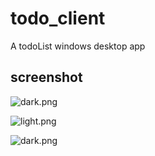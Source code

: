 # todo_client

A todoList windows desktop app

## screenshot

![dark.png](https://upload-images.jianshu.io/upload_images/20032554-2a36cf796e45860b.png?imageMogr2/auto-orient/strip%7CimageView2/2/w/1240)

![light.png](https://upload-images.jianshu.io/upload_images/20032554-ddb88c559208f1cb.png?imageMogr2/auto-orient/strip%7CimageView2/2/w/1240)

![dark.png](https://upload-images.jianshu.io/upload_images/20032554-3eabe648754a7347.png?imageMogr2/auto-orient/strip%7CimageView2/2/w/1240)

